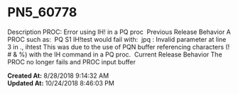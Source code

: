 # PN5_60778

Description PROC: Error using IH! in a PQ proc  Previous Release Behavior A PROC such as:  PQ S1 IH!test would fail with:  jpq : Invalid parameter at line 3 in ., ihtest This was due to the use of PQN buffer referencing characters (! # &amp; %) with the IH command in a PQ proc.  Current Release Behavior The PROC no longer fails and PROC input buffer  

**Created At:** 8/28/2018 9:14:32 AM  
**Updated At:** 10/24/2018 8:46:03 PM  

